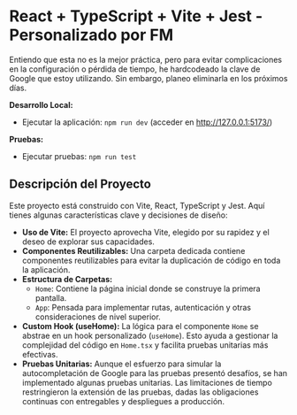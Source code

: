 # React + TypeScript + Vite + Jest - Personalizado por FM

Entiendo que esta no es la mejor práctica, pero para evitar complicaciones en la configuración o pérdida de tiempo, he hardcodeado la clave de Google que estoy utilizando. Sin embargo, planeo eliminarla en los próximos días.

**Desarrollo Local:**

- Ejecutar la aplicación: `npm run dev` (acceder en http://127.0.0.1:5173/)

**Pruebas:**

- Ejecutar pruebas: `npm run test`

## Descripción del Proyecto

Este proyecto está construido con Vite, React, TypeScript y Jest. Aquí tienes algunas características clave y decisiones de diseño:

- **Uso de Vite:** El proyecto aprovecha Vite, elegido por su rapidez y el deseo de explorar sus capacidades.
- **Componentes Reutilizables:** Una carpeta dedicada contiene componentes reutilizables para evitar la duplicación de código en toda la aplicación.
- **Estructura de Carpetas:**
  - `Home`: Contiene la página inicial donde se construye la primera pantalla.
  - `App`: Pensada para implementar rutas, autenticación y otras consideraciones de nivel superior.
- **Custom Hook (useHome):** La lógica para el componente `Home` se abstrae en un hook personalizado (`useHome`). Esto ayuda a gestionar la complejidad del código en `Home.tsx` y facilita pruebas unitarias más efectivas.
- **Pruebas Unitarias:** Aunque el esfuerzo para simular la autocompletación de Google para las pruebas presentó desafíos, se han implementado algunas pruebas unitarias. Las limitaciones de tiempo restringieron la extensión de las pruebas, dadas las obligaciones continuas con entregables y despliegues a producción.
